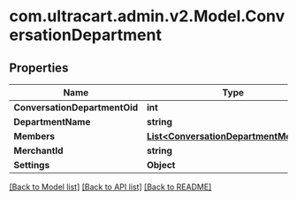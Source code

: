 
# com.ultracart.admin.v2.Model.ConversationDepartment

## Properties

Name | Type | Description | Notes
------------ | ------------- | ------------- | -------------
**ConversationDepartmentOid** | **int** |  | [optional] 
**DepartmentName** | **string** |  | [optional] 
**Members** | [**List&lt;ConversationDepartmentMember&gt;**](ConversationDepartmentMember.md) |  | [optional] 
**MerchantId** | **string** |  | [optional] 
**Settings** | **Object** |  | [optional] 

[[Back to Model list]](../README.md#documentation-for-models)
[[Back to API list]](../README.md#documentation-for-api-endpoints)
[[Back to README]](../README.md)

